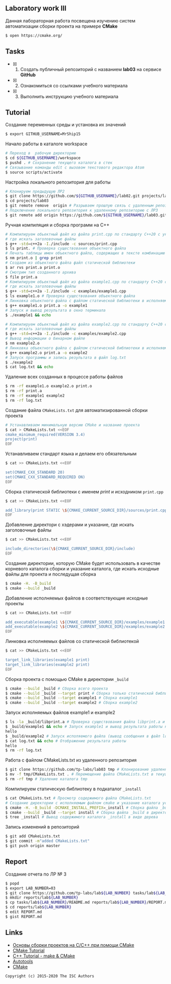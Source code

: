 ## Laboratory work III

Данная лабораторная работа посвещена изучению систем автоматизации сборки проекта на примере **CMake**

```sh
$ open https://cmake.org/
```

## Tasks

- [x] 1. Создать публичный репозиторий с названием **lab03** на сервисе **GitHub**
- [x] 2. Ознакомиться со ссылками учебного материала
- [x] 3. Выполнить инструкцию учебного материала

## Tutorial
Создание переменных среды и установка их значений
```sh
$ export GITHUB_USERNAME=MrShip15
```
Начало работы в каталоге workspace
```sh
# Переход в  рабочую директорию
$ cd ${GITHUB_USERNAME}/workspace
$ pushd . # Сохранение текущего каталога в стек
# Cвязывание команды edit с вызовом текстового редактора Atom
$ source scripts/activate
```
Настройка локального репозитория для работы
```sh
# Клонируем предыдущую ЛР2
$ git clone https://github.com/${GITHUB_USERNAME}/lab02.git projects/lab03
$ cd projects/lab03
$ git remote remove  origin # Разрываем прошлую связь с удаленным репозиторием с ЛР2
# Подключение локального репозитория к удаленному репозиторию с ЛР3
$ git remote add origin https://github.com/${GITHUB_USERNAME}/lab03.git
```
Ручная компиляция и сборка программ на С++
```sh
# Компилируем обьектный файл из файла print.cpp по стандарту С++20 с указанием,
# где искать заголовочные файлы
$ g++ -std=c++2a -I./include -c sources/print.cpp
$ ls print. # Проверка существования объектного файла
# Печать таблицы имен объектного файла, содержащих в тексте комбинацию print
$ nm print.o | grep print
# Создаем из объектного файла файл статической библиотеки
$ ar rvs print.a print.o
# Смотрим тип созданного архива
$ file print.a
# Компилируем обьектный файл из файла example1.cpp по стандарту С++20 с указанием,
# где искать заголовочные файлы
$ g++ -std=c++2a -I./include -c examples/example1.cpp
$ ls example1.o # Проверка существования объектного файла
# Линковка объектного файла с файлом статической библиотеки в исполняемый файл
$ g++ example1.o print.a -o example1
# Запуск и вывод результата в окно терминала
$ ./example1 && echo
```

```sh
# Компилируем обьектный файл из файла example2.cpp по стандарту С++20 с указанием,
# где искать заголовочные файлы
$ g++ -std=c++2a -I./include -c examples/example2.cpp
# Вывод информации о бинарном файле
$ nm example2.o
# Линковка объектного файла с файлом статической библиотеки в исполняемый файл
$ g++ example2.o print.a -o example2
# Запуск программы и запись результата в файл log.txt
$ ./example2
$ cat log.txt && echo
```
Удаление всех созданных в процессе работы файлов
```sh
$ rm -rf example1.o example2.o print.o
$ rm -rf print.a
$ rm -rf example1 example2
$ rm -rf log.txt
```
Создание файла `CMakeLists.txt` для автоматизированной сборки проекта
```sh
# Устанавливаем минимальную версию CMake и название проекта
$ cat > CMakeLists.txt <<EOF
cmake_minimum_required(VERSION 3.4)
project(print)
EOF
```
Устанавливаем стандарт языка и делаем его обязательным
```sh
$ cat >> CMakeLists.txt <<EOF

set(CMAKE_CXX_STANDARD 20)
set(CMAKE_CXX_STANDARD_REQUIRED ON)
EOF
```
Сборка статической библиотеки с именем _print_ и исходником `print.cpp`
```sh
$ cat >> CMakeLists.txt <<EOF

add_library(print STATIC \${CMAKE_CURRENT_SOURCE_DIR}/sources/print.cpp)
EOF
```
Добавление директори с хэдерами и указание, где искать заголовочные файлы
```sh
$ cat >> CMakeLists.txt <<EOF

include_directories(\${CMAKE_CURRENT_SOURCE_DIR}/include)
EOF
```
Создание директории, которую CMake будет использовать в качестве корневого каталога сборки и указание каталога, где искать исходные файлы для проекта и последущая сборка
```sh
$ cmake -H. -B_build
$ cmake --build _build
```
Добавление исполняемых файлов в соответствующие исходные проекты
```sh
$ cat >> CMakeLists.txt <<EOF

add_executable(example1 \${CMAKE_CURRENT_SOURCE_DIR}/examples/example1.cpp)
add_executable(example2 \${CMAKE_CURRENT_SOURCE_DIR}/examples/example2.cpp)
EOF
```
Линковка исполняемых файлов со статической библиотекой
```sh
$ cat >> CMakeLists.txt <<EOF

target_link_libraries(example1 print)
target_link_libraries(example2 print)
EOF
```
Сборка проекта с помощью CMake в директории `_build`
```sh
$ cmake --build _build # Сборка всего проекта
$ cmake --build _build --target print # Сборка только статической библиотеки
$ cmake --build _build --target example1 # Сборка example1
$ cmake --build _build --target example2 # Сборка example2
```
Запуск исполняемых файлов example1 и example2
```sh
$ ls -la _build/libprint.a # Проверка существования файла libprint.a и вывод информации о нём
$ _build/example1 && echo # Запуск example1 и вывод результата работы на экран
hello
$ _build/example2 # Запуск исполяемого файла (вывод сообщения в файл log.txt)
$ cat log.txt && echo # Отображение результата работы 
hello
$ rm -rf log.txt
```
Работа с файлом CMakeLists.txt из удаленного репозитория
```sh
$ git clone https://github.com/tp-labs/lab03 tmp # Клонирование удаленного репозитория в директорию
$ mv -f tmp/CMakeLists.txt . # Перемещение файла CMakeLists.txt в текущий каталог
$ rm -rf tmp # Удаление каталога tmp
```
Компилируем статическую библиотеку в подкаталог `_install`
```sh
$ cat CMakeLists.txt # Просмотр содержимого файла CMakeLists.txt
# Создание директории с исполняемым файлом cmake и указание каталога установки.
$ cmake -H. -B_build -DCMAKE_INSTALL_PREFIX=_install # Сборка файла _build в директорию install
$ cmake --build _build --target install # Сборка файла _build в директорию install
$ tree _install # Вывод содержимого каталога _install в виде дерева
```
Запись изменений в репозиторий
```sh
$ git add CMakeLists.txt
$ git commit -m"added CMakeLists.txt"
$ git push origin master
```

## Report
Создание отчета по ЛР № 3
```sh
$ popd
$ export LAB_NUMBER=03
$ git clone https://github.com/tp-labs/lab${LAB_NUMBER} tasks/lab${LAB_NUMBER}
$ mkdir reports/lab${LAB_NUMBER}
$ cp tasks/lab${LAB_NUMBER}/README.md reports/lab${LAB_NUMBER}/REPORT.md
$ cd reports/lab${LAB_NUMBER}
$ edit REPORT.md
$ gist REPORT.md
```
## Links
- [Основы сборки проектов на С/C++ при помощи CMake](https://eax.me/cmake/)
- [CMake Tutorial](http://neerc.ifmo.ru/wiki/index.php?title=CMake_Tutorial)
- [C++ Tutorial - make & CMake](https://www.bogotobogo.com/cplusplus/make.php)
- [Autotools](http://www.gnu.org/software/automake/manual/html_node/Autotools-Introduction.html)
- [CMake](https://cgold.readthedocs.io/en/latest/index.html)

```
Copyright (c) 2015-2020 The ISC Authors
```

